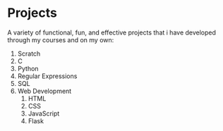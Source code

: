 # Projects

A variety of functional, fun, and effective projects that i have developed through my courses and on my own:

1. Scratch
1. C
1. Python
1. Regular Expressions
1. SQL
1. Web Development
    1. HTML
    1. CSS
    1. JavaScript
    1. Flask

